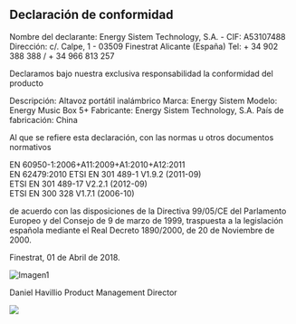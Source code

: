 ## Declaración de conformidad

Nombre del declarante: Energy Sistem Technology, S.A. - CIF: A53107488
Dirección: c/. Calpe, 1 - 03509 Finestrat Alicante (España)
Tel: + 34 902 388 388  / + 34 966 813 257

Declaramos bajo nuestra exclusiva responsabilidad la conformidad del producto

Descripción: Altavoz portátil inalámbrico
Marca: Energy Sistem 
Modelo: Energy Music Box 5+ 
Fabricante: Energy Sistem Technology, S.A. 
País de fabricación: China

Al que se refiere esta declaración, con las normas u otros documentos normativos

EN 60950-1:2006+A11:2009+A1:2010+A12:2011  
EN 62479:2010 
ETSI EN 301 489-1 V1.9.2 (2011-09)  
ETSI EN 301 489-17 V2.2.1 (2012-09)  
ETSI EN 300 328 V1.7.1 (2006-10) 

de acuerdo con las disposiciones de la Directiva 99/05/CE del Parlamento Europeo y del Consejo de 9 de marzo de 1999, traspuesta a la legislación española mediante el Real Decreto 1890/2000, de 20 de Noviembre de 2000.

Finestrat, 01 de Abril de 2018.

![Imagen1](http://static.energysistem.com/images/manuals/42178/574c726744d98.jpg)

Daniel Havillio
Product Management Director

![](http://static.energysistem.com/images/manuals/39052/54887c2a4f567.jpg)







